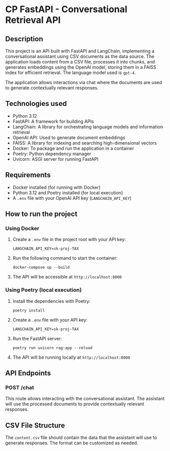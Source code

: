# CP FastAPI - Conversational Retrieval API

## Description

This project is an API built with FastAPI and LangChain, implementing a conversational assistant using CSV documents as the data source. The application loads content from a CSV file, processes it into chunks, and generates embeddings using the OpenAI model, storing them in a FAISS index for efficient retrieval. The language model used is `gpt-4`.

The application allows interactions via chat where the documents are used to generate contextually relevant responses.

## Technologies used

- Python 3.12
- FastAPI: A framework for building APIs
- LangChain: A library for orchestrating language models and information retrieval
- OpenAI API: Used to generate document embeddings
- FAISS: A library for indexing and searching high-dimensional vectors
- Docker: To package and run the application in a container
- Poetry: Python dependency manager
- Uvicorn: ASGI server for running FastAPI

## Requirements

- Docker installed (for running with Docker)
- Python 3.12 and Poetry installed (for local execution)
- A `.env` file with your OpenAI API key (`LANGCHAIN_API_KEY`)

## How to run the project

### Using Docker

1. Create a `.env` file in the project root with your API key:
   ```
   LANGCHAIN_API_KEY=sk-proj-TAX
   ```

2. Run the following command to start the container:
   ```
   docker-compose up --build
   ```

3. The API will be accessible at `http://localhost:8000`

### Using Poetry (local execution)

1. Install the dependencies with Poetry:
   ```
   poetry install
   ```

2. Create a `.env` file with your API key:
   ```
   LANGCHAIN_API_KEY=sk-proj-TAX
   ```

3. Run the FastAPI server:
   ```
   poetry run uvicorn rag:app --reload
   ```

4. The API will be running locally at `http://localhost:8000`

## API Endpoints

### POST /chat

This route allows interacting with the conversational assistant. The assistant will use the processed documents to provide contextually relevant responses.

## CSV File Structure

The `content.csv` file should contain the data that the assistant will use to generate responses. The format can be customized as needed.